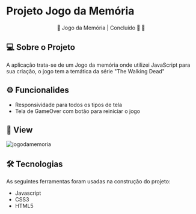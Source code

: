 # Projeto Jogo da Memória

<p align="center">
  🚧 Jogo da Memória | Concluído 🚀 🚧
</p>

## 💻 Sobre o Projeto
<p>
  A aplicação trata-se de um Jogo da memória onde utilizei JavaScript para sua criação, o jogo tem a temática da série "The Walking Dead"
</p>

## ⚙ Funcionalides
- Responsividade para todos os tipos de tela
- Tela de GameOver com botão para reiniciar o jogo

## 🎨 View
![jogodamemoria](https://user-images.githubusercontent.com/99041150/194734759-1e86a795-05b0-4632-a3f6-fa21bf6d15ca.gif)

## 🛠 Tecnologias
As seguintes ferramentas foram usadas na construção do projeto:

- Javascript
- CSS3
- HTML5
